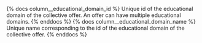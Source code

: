 {% docs column__educational_domain_id %} Unique id of the educational domain of the collective offer. An offer can have multiple educational domains. {% enddocs %}
{% docs column__educational_domain_name %} Unique name corresponding to the id of the educational domain of the collective offer. {% enddocs %}
